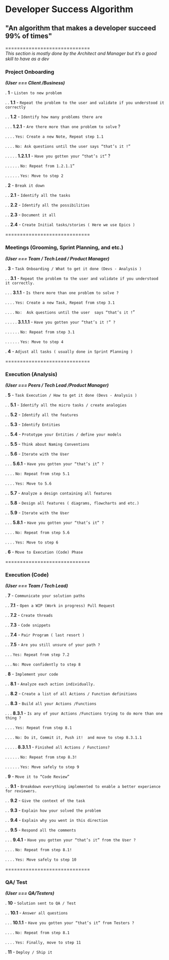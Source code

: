 # Developer Success Algorithm 

## "An algorithm that makes a developer succeed 99% of times" 

============================= <br />
*This section is mostly done by the Architect and Manager but it’s a good skill to have as a dev*

### Project Onboarding 

***(User === Client /Business)***

.   **1** - `Listen to new problem`<br />

.   .   **1.1** - `Repeat the problem to the user and validate if you understood it correctly`<br />

.   .   **1.2** - `Identify how many problems there are` <br />

.   .   .   **1.2.1** - `Are there more than one problem to solve` ?<br />

.   .   .   .   `Yes: Create a new Note, Repeat step 1.1`			<br />	 

.   .   .   .   `No: Ask questions until the user says “that’s it !”`<br />

.   .   .   .   .   **1.2.1.1** - `Have you gotten your “that’s it”` ? <br />

.   .   .   .   .   .   `No: Repeat from 1.2.1.1”`<br />

.   .   .   .   .   .	`Yes: Move to step 2`<br />

.   **2** -  `Break it down`<br />

.   .   **2.1** - `Identify all the tasks`<br />

.   .   **2.2** - `Identify all the possibilities`<br />

.   .   **2.3** - `Document it all`<br />

.   .   **2.4** - `Create Initial tasks/stories ( Here we use Epics )` <br />

============================= 

### Meetings (Grooming,  Sprint Planning, and etc.) 

 ***(User === Team / Tech Lead / Product Manager)***
 
.   **3** - `Task Onboarding / What to get it done (Devs - Analysis )`<br />

.   .   **3.1** - `Repeat the problem to the user and validate if you understood it correctly.`<br />

.   .   .   **3.1.1** - `Is there more than one problem to solve ?`<br />

.   .   .   .   `Yes: Create a new Task, Repeat from step 3.1`<br />

.   .   .   .   `No:  Ask questions until the user  says “that’s it !`”	<br />

.   .   .   .   .   **3.1.1.1** - `Have you gotten your “that’s it !” ?`<br />

.   .   .   .   .   .   `No: Repeat from step 3.1`<br />

.   .   .   .   .   .   `Yes: Move to step 4`<br />

.   **4** - `Adjust all tasks ( usually done in Sprint Planning )`<br />

============================= 

### Execution (Analysis)

***(User === Peers / Tech Lead /Product Manager)***

.   **5** - `Task Execution / How to get it done (Devs - Analysis )`<br />

.   .   **5.1** - `Identify all the micro tasks / create analogies`	

.	.	**5.2** - `Identify all the features`<br />

.   .   **5.3** - `Identify Entities`<br />

.   .   **5.4** - `Prototype your Entities / define your models`<br />

.   .   **5.5** - `Think about Naming Conventions`<br />

.   .   **5.6** - `Iterate with the User`<br />

.   .   .   **5.6.1** - `Have you gotten your “that’s it” ?`<br />

.   .   .   .   `No: Repeat from step 5.1`<br />

.   .   .   .   `Yes: Move to 5.6`<br />

.   .   **5.7** - `Analyze a design containing all features`<br />

.   .   **5.8** - `Design all features ( diagrams, flowcharts and etc.)`<br />

.   .	**5.9** - `Iterate with the User`	<br />

.   .   .   **5.8.1** - `Have you gotten your “that’s it” ?` <br />

.   .   .   .   `No: Repeat from step 5.6`<br />

.   .   .   .   `Yes: Move to step 6`<br />

.   **6** - `Move to Execution (Code) Phase`<br />

============================= 

### Execution (Code)

***(User === Team / Tech Lead)***

.   **7** - `Communicate your solution paths` <br />

.   .   **7.1** -  `Open a WIP (Work in progress) Pull Request` <br />

.   .   **7.2** -  `Create threads` <br />

.   .   **7.3** -  `Code snippets`<br />

.   .   **7.4** -  `Pair Program ( last resort )`<br />

.   .   **7.5** -  `Are you still unsure of your path ?`<br />

.   .   .   `Yes: Repeat from step 7.2`<br />

.   .   .   `No: Move confidently to step 8`<br />

.   **8** - `Implement your code` <br />

.   .   **8.1** - `Analyze each action individually.`<br />

.   .   **8.2** - `Create a list of all Actions / Function definitions`<br />

.   .   **8.3** - `Build all your Actions /Functions`<br />

.   .   .	**8.3.1** - `Is any of your Actions /Functions trying to do more than one thing ?`<br />

.   .   .   .	`Yes: Repeat from step 8.1`<br />

.   .   .   .	`No: Do it, Commit it, Push it!  and move to step 8.3.1.1`<br />

.   .   .   .   .	**8.3.1.1** - `Finished all Actions / Functions?`<br />

.   .   .   .   .   .	`No: Repeat from step 8.3!` <br />

.   .   .   .   .   .	`Yes: Move safely to step 9` <br />

.   **9** - `Move it to “Code Review”`

.   .   **9.1** - `Breakdown everything implemented to enable a better experience for reviewers.`<br />

.   .   **9.2** - `Give the context of the task`<br />

.   .   **9.3** - `Explain how your solved the problem`<br />

.   .   **9.4** - `Explain why you went in this direction`<br />

.   .  	**9.5** - `Respond all the comments`<br />

.   .   .   **9.4.1** - `Have you gotten your “that’s it” from the User ?` <br />

.   .   .   .   `No: Repeat from step 8.1!` <br />

.   .   .   .	`Yes: Move safely to step 10`<br />


============================= 

### QA/ Test

***(User === QA/Testers)***

.   **10** - `Solution sent to QA / Test`<br />

.   .   **10.1** - `Answer all questions` <br />

.   .   .   **10.1.1** - `Have you gotten your “that’s it” from Testers ?`<br />

.   .   .   .   `No: Repeat from step 8.1`<br />

.   .   .   .   `Yes: Finally, move to step 11`<br />

.   **11** - `Deploy / Ship it` <br />
